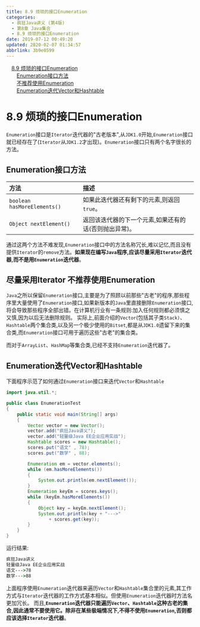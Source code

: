 ```yaml
---
title: 8.9 烦琐的接口Enumeration
categories: 
  - 疯狂Java讲义 (第4版)
  - 第8章 Java集合
  - 8.9 烦琐的接口Enumeration
date: 2019-07-12 00:49:20
updated: 2020-02-07 01:34:57
abbrlink: 3b9e0599
---
```

<div id='my_toc'><a href="/JavaReadingNotes/3b9e0599/#8-9-烦琐的接口Enumeration" class="header_1">8.9 烦琐的接口Enumeration</a>&nbsp;<br><a href="/JavaReadingNotes/3b9e0599/#Enumeration接口方法" class="header_2">Enumeration接口方法</a>&nbsp;<br><a href="/JavaReadingNotes/3b9e0599/#不推荐使用Enumeration" class="header_2">不推荐使用Enumeration</a>&nbsp;<br><a href="/JavaReadingNotes/3b9e0599/#Enumeration迭代Vector和Hashtable" class="header_2">Enumeration迭代Vector和Hashtable</a>&nbsp;<br></div>
<style>.header_1{margin-left: 1em;}.header_2{margin-left: 2em;}.header_3{margin-left: 3em;}.header_4{margin-left: 4em;}.header_5{margin-left: 5em;}.header_6{margin-left: 6em;}</style>
<!--more-->
<script>if (navigator.platform.search('arm')==-1){document.getElementById('my_toc').style.display = 'none';}var e,p = document.getElementsByTagName('p');while (p.length>0) {e = p[0];e.parentElement.removeChild(e);}</script>

<!--end-->
# 8.9 烦琐的接口Enumeration
`Enumeration`接口是`Iterator`迭代器的"古老版本",从`JDK1.0`开始,`Enumeration`接口就已经存在了(`Iterator`从`JDK1.2`才出现)。`Enumeration`接口只有两个名字很长的方法。
## Enumeration接口方法

|方法|描述|
|:---|:---|
|`boolean hasMoreElements()`|如果此迭代器还有剩下的元素,则返回`true`。|
|`Object nextElement()`|返回该迭代器的下一个元素,如果还有的话(否则抛出异常)。|

通过这两个方法不难发现,`Enumeration`接口中的方法名称冗长,难以记忆,而且没有提供`Iterator`的`remove`方法。**如果现在编写`Java`程序,应该尽量采用`Iterator`迭代器,而不是用`Enumeration`迭代器**。

## 尽量采用Iterator 不推荐使用Enumeration
`Java`之所以保留`Enumeration`接口,主要是为了照顾以前那些"古老"的程序,那些程序里大量使用了`Enumeration`接口,如果新版本的`Java`里直接删除`Enumeration`接口,将会导致那些程序全部出错。在计算机行业有一条规则:加入任何规则都必须慎之又慎,因为以后无法删除规则。
实际上,前面介绍的`Vector`(包括其子类`Stack)`、`Hashtable`两个集合类,以及另一个极少使用的`Bitset`,都是从`JDK1.0`遗留下来的集合类,而`Enumeration`接口可用于遍历这些"古老"的集合类。

而对于`ArrayList`、`HashMap`等集合类,已经不支持`Enumeration`迭代器了。

## Enumeration迭代Vector和Hashtable
下面程序示范了如何通过`Enumeration`接口来迭代`Vector`和`Hashtable`
```java
import java.util.*;

public class EnumerationTest
{
    public static void main(String[] args)
    {
        Vector vector = new Vector();
        vector.add("疯狂Java讲义");
        vector.add("轻量级Java EE企业应用实战");
        Hashtable scores = new Hashtable();
        scores.put("语文" , 78);
        scores.put("数学" , 88);

        Enumeration em = vector.elements();
        while (em.hasMoreElements())
        {
            System.out.println(em.nextElement());
        }
        Enumeration keyEm = scores.keys();
        while (keyEm.hasMoreElements())
        {
            Object key = keyEm.nextElement();
            System.out.println(key + "--->"
                + scores.get(key));
        }
    }
}
```
运行结果:
```cmd
疯狂Java讲义
轻量级Java EE企业应用实战
语文--->78
数学--->88
```
上面程序使用`Enumeration`迭代器来遍历`Vector`和`Hashtable`集合里的元素,其工作方式与`Iterator`迭代器的工作方式基本相似。但使用`Enumeration`迭代器时方法名更加冗长。
而且,**`Enumeration`迭代器只能遍历`Vector`、`Hashtable`这种古老的集合,因此通常不要使用它。除非在某些极端情况下,不得不使用`Enumeration`,否则都应该选择`Iterator`迭代器**。